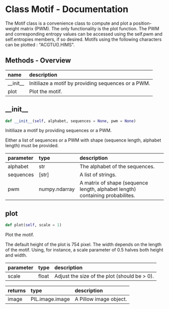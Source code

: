 # Class Motif - Documentation

The Motif class is a convenience class to compute and plot a position-weight matrix (PWM). The only functionality is the plot function. The PWM and corresponding entropy values can be accessed using the self.pwm and self.entropies members, if so desired. Motifs using the following characters can be plotted : "ACGTU().HIMS".

## Methods - Overview

| name | description |
|:-|:-|
| \_\_init\_\_ | Initiliaze a motif by providing sequences or a PWM. |
| plot | Plot the motif. |
## \_\_init\_\_

``` python
def __init__(self, alphabet, sequences = None, pwm = None)
```
Initiliaze a motif by providing sequences or a PWM. 

 Either a list of sequences or a PWM with shape (sequence length, alphabet length) must be provided. 



| parameter | type | description |
|:-|:-|:-|
| alphabet | str | The alphabet of the sequences. |
| sequences | [str] | A list of strings. |
| pwm | numpy.ndarray | A matrix of shape (sequence length, alphabet length) containing probabilites. |
## plot

``` python
def plot(self, scale = 1)
```
Plot the motif. 

 The default height of the plot is 754 pixel. The width depends on the length of the motif. Using, for instance, a scale parameter of 0.5 halves both height and width. 



| parameter | type | description |
|:-|:-|:-|
| scale | float | Adjust the size of the plot (should be > 0). |

| returns | type | description |
|:-|:-|:-|
| image | PIL.image.image | A Pillow image object. |
